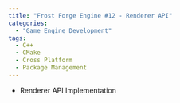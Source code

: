 ```yaml
---
title: "Frost Forge Engine #12 - Renderer API"
categories:
  - "Game Engine Development"
tags:
  - C++
  - CMake
  - Cross Platform
  - Package Management
---
```


- Renderer API Implementation
